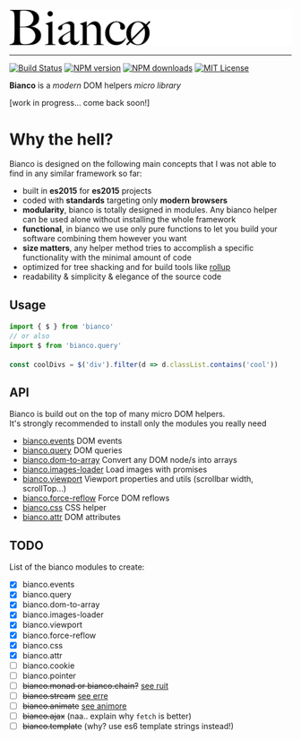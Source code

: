 ![Logo bianco](logo-bianco.png)

---
[![Build Status][travis-image]][travis-url]
[![NPM version][npm-version-image]][npm-url]
[![NPM downloads][npm-downloads-image]][npm-url]
[![MIT License][license-image]][license-url]

__Bianco__ is a _modern_ DOM helpers _micro library_

[work in progress... come back soon!]

# Why the hell?

Bianco is designed on the following main concepts that I was not able to find
in any similar framework so far:

- built in __es2015__ for __es2015__ projects
- coded with __standards__ targeting only __modern browsers__
- __modularity__, bianco is totally designed in modules. Any bianco helper can be used alone without installing the whole framework
- __functional__, in bianco we use only pure functions to let you build your software combining them however you want
- __size matters__, any helper method tries to accomplish a specific functionality with the minimal amount of code
- optimized for tree shacking and for build tools like [rollup](https://github.com/rollup/rollup)
- readability & simplicity & elegance of the source code

## Usage

```js
import { $ } from 'bianco'
// or also
import $ from 'bianco.query'

const coolDivs = $('div').filter(d => d.classList.contains('cool'))
```

## API

Bianco is build out on the top of many micro DOM helpers.<br>
It's strongly recommended to install only the modules you really need

- [bianco.events](https://github.com/biancojs/events#api) DOM events
- [bianco.query](https://github.com/biancojs/query#api) DOM queries
- [bianco.dom-to-array](https://github.com/biancojs/dom-to-array#api) Convert any DOM node/s into arrays
- [bianco.images-loader](https://github.com/biancojs/images-loader#api) Load images with promises
- [bianco.viewport](https://github.com/biancojs/viewport#api) Viewport properties and utils (scrollbar width, scrollTop...)
- [bianco.force-reflow](https://github.com/biancojs/force-reflow#api) Force DOM reflows
- [bianco.css](https://github.com/biancojs/css#api) CSS helper
- [bianco.attr](https://github.com/biancojs/attr#api) DOM attributes

## TODO

List of the bianco modules to create:

- [x] bianco.events
- [x] bianco.query
- [x] bianco.dom-to-array
- [x] bianco.images-loader
- [x] bianco.viewport
- [x] bianco.force-reflow
- [x] bianco.css
- [x] bianco.attr
- [ ] bianco.cookie
- [ ] bianco.pointer
- [ ] ~~bianco.monad or bianco.chain?~~ [see ruit](https://github.com/GianlucaGuarini/ruit)
- [ ] ~~bianco.stream~~ [see erre](https://github.com/GianlucaGuarini/erre)
- [ ] ~~bianco.animate~~ [see animore](https://github.com/GianlucaGuarini/animore)
- [ ] ~~bianco.ajax~~ (naa.. explain why `fetch` is better)
- [ ] ~~bianco.template~~ (why? use es6 template strings instead!)

[travis-image]:https://img.shields.io/travis/biancojs/bianco.svg?style=flat-square
[travis-url]:https://travis-ci.org/biancojs/bianco

[license-image]:http://img.shields.io/badge/license-MIT-000000.svg?style=flat-square
[license-url]:LICENSE.txt

[npm-version-image]:http://img.shields.io/npm/v/bianco.svg?style=flat-square
[npm-downloads-image]:http://img.shields.io/npm/dm/bianco.svg?style=flat-square
[npm-url]:https://npmjs.org/package/bianco
